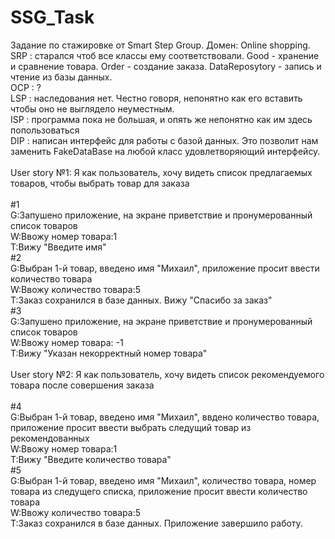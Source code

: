 # SSG_Task
Задание по стажировке от Smart Step Group. Домен: Online shopping.
<br />SRP : старался чтоб все классы ему соответствовали. Good - хранение и сравнение товара. Order - создание заказа. DataReposytory - запись и чтение из базы данных. 
<br />OCP : ?
<br />LSP : наследования нет. Честно говоря, непонятно как его вставить чтобы оно не выглядело неуместным.
<br />ISP : программа пока не большая, и опять же непонятно как им здесь попользоваться
<br />DIP : написан интерфейс для работы с базой данных. Это позволит нам заменить FakeDataBase на любой класс удовлетворяющий интерфейсу.
<br />
<br />User story №1: Я как пользователь, хочу видеть список предлагаемых товаров, чтобы выбрать товар для заказа
<br />
<br />#1
<br />G:Запушено приложение, на экране приветствие и пронумерованный список товаров
<br />W:Ввожу номер товара:1
<br />T:Вижу "Введите имя"
<br />#2
<br />G:Выбран 1-й товар, введено имя "Михаил", приложение просит ввести количество товара
<br />W:Ввожу количество товара:5
<br />T:Заказ сохранился в базе данных. Вижу "Спасибо за заказ"
<br />#3
<br />G:Запушено приложение, на экране приветствие и пронумерованный список товаров
<br />W:Ввожу номер товара: -1
<br />T:Вижу "Указан некорректный номер товара"
<br />
<br />User story №2: Я как пользователь, хочу видеть список рекомендуемого товара после совершения заказа
<br />
<br />#4
<br />G:Выбран 1-й товар, введено имя "Михаил", ввдено количество товара, приложение просит ввести выбрать следущий товар из рекомендованных
<br />W:Ввожу номер товара:1
<br />T:Вижу "Введите количество товара"
<br />#5
<br />G:Выбран 1-й товар, введено имя "Михаил", количество товара, номер товара из следущего списка, приложение просит ввести количество товара
<br />W:Ввожу количество товара:5
<br />T:Заказ сохранился в базе данных. Приложение завершило  работу.
